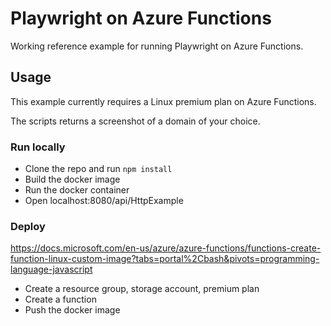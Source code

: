 # Playwright on Azure Functions

Working reference example for running Playwright on Azure Functions.

## Usage

This example currently requires a Linux premium plan on Azure Functions.

The scripts returns a screenshot of a domain of your choice.

### Run locally

* Clone the repo and run `npm install`
* Build the docker image
* Run the docker container
* Open localhost:8080/api/HttpExample

### Deploy

https://docs.microsoft.com/en-us/azure/azure-functions/functions-create-function-linux-custom-image?tabs=portal%2Cbash&pivots=programming-language-javascript

* Create a resource group, storage account, premium plan
* Create a function
* Push the docker image
